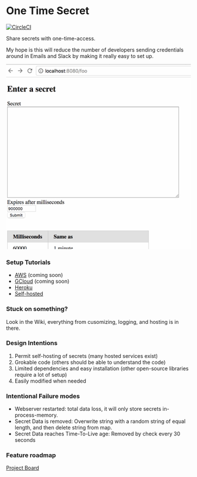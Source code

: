 # One Time Secret

[![CircleCI](https://circleci.com/gh/Incognito/one-time-secret/tree/master.svg?style=svg&circle-token=075ef0fe33b49a42abf7593cc8c9e2cf7329d6c1)](https://circleci.com/gh/Incognito/one-time-secret/tree/master)

Share secrets with one-time-access.

My hope is this will reduce the number of developers
sending credentials around in Emails and Slack by
making it really easy to set up.

![Demo of app working](https://raw.githubusercontent.com/Incognito/one-time-secret/github-image-assets/one-time-demo.gif?token=AAXJuuLEN6E5tgxXi6IpPFGD-NZl1Jf3ks5a7zv-wA%3D%3D)

### Setup Tutorials
 - [AWS](https://github.com/Incognito/one-time-secret/wiki/Setup:-AWS) (coming soon)
 - [GCloud](https://github.com/Incognito/one-time-secret/wiki/Setup:-GCloud) (coming soon)
 - [Heroku](https://github.com/Incognito/one-time-secret/wiki/Setup:-Heroku)
 - [Self-hosted](https://github.com/Incognito/one-time-secret/wiki/Setup:-Self-hosted)
 
### Stuck on something?
Look in the Wiki, everything from cusomizing, logging, and hosting is in there.

### Design Intentions
1. Permit self-hosting of secrets (many hosted services exist)
1. Grokable code (others should be able to understand the code)
1. Limited dependencies and easy installation (other open-source libraries require a lot of setup)
1. Easily modified when needed

### Intentional Failure modes
- Webserver restarted: total data loss, it will only store secrets in-process-memory.
- Secret Data is removed: Overwrite string with a random string of equal length, and then delete string from map.
- Secret Data reaches Time-To-Live age: Removed by check every 30 seconds

### Feature roadmap
[Project Board](https://github.com/Incognito/one-time-secret/projects/1)
